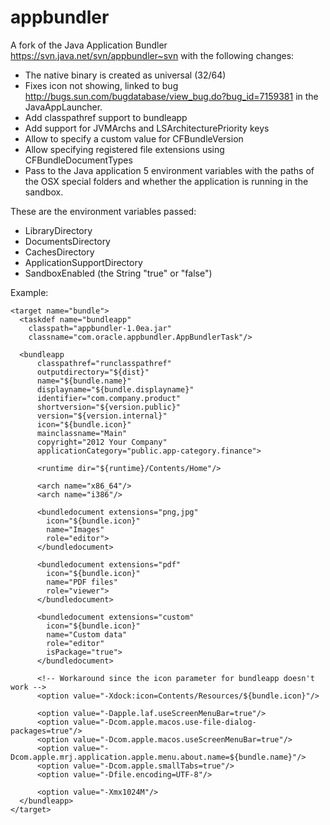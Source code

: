 appbundler
=============

A fork of the Java Application Bundler https://svn.java.net/svn/appbundler~svn
with the following changes:

- The native binary is created as universal (32/64)
- Fixes icon not showing, linked to bug 
  http://bugs.sun.com/bugdatabase/view_bug.do?bug_id=7159381 
  in the JavaAppLauncher.
- Add classpathref support to bundleapp
- Add support for JVMArchs and LSArchitecturePriority keys
- Allow to specify a custom value for CFBundleVersion 
- Allow specifying registered file extensions using CFBundleDocumentTypes
- Pass to the Java application 5 environment variables with the paths of
  the OSX special folders and whether the application is running in the
  sandbox.

These are the environment variables passed:
- LibraryDirectory
- DocumentsDirectory
- CachesDirectory
- ApplicationSupportDirectory
- SandboxEnabled (the String "true" or "false")


Example:

    <target name="bundle">
      <taskdef name="bundleapp" 
        classpath="appbundler-1.0ea.jar"
        classname="com.oracle.appbundler.AppBundlerTask"/>

      <bundleapp 
          classpathref="runclasspathref"
          outputdirectory="${dist}"
          name="${bundle.name}"
          displayname="${bundle.displayname}"
          identifier="com.company.product"
          shortversion="${version.public}"
          version="${version.internal}"
          icon="${bundle.icon}"
          mainclassname="Main"
          copyright="2012 Your Company"
          applicationCategory="public.app-category.finance">
          
          <runtime dir="${runtime}/Contents/Home"/>

          <arch name="x86_64"/>
          <arch name="i386"/>

          <bundledocument extensions="png,jpg"
            icon="${bundle.icon}"
            name="Images"
            role="editor">
          </bundledocument> 

          <bundledocument extensions="pdf"
            icon="${bundle.icon}"
            name="PDF files"
            role="viewer">
          </bundledocument>

          <bundledocument extensions="custom"
            icon="${bundle.icon}"
            name="Custom data"
            role="editor"
            isPackage="true">
          </bundledocument>

          <!-- Workaround since the icon parameter for bundleapp doesn't work -->
          <option value="-Xdock:icon=Contents/Resources/${bundle.icon}"/>

          <option value="-Dapple.laf.useScreenMenuBar=true"/>
          <option value="-Dcom.apple.macos.use-file-dialog-packages=true"/>
          <option value="-Dcom.apple.macos.useScreenMenuBar=true"/>
          <option value="-Dcom.apple.mrj.application.apple.menu.about.name=${bundle.name}"/>
          <option value="-Dcom.apple.smallTabs=true"/>
          <option value="-Dfile.encoding=UTF-8"/>

          <option value="-Xmx1024M"/>
      </bundleapp>
    </target>
